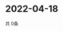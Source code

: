 # 2022-04-18
  共 0条

  <!-- BEGIN -->
  <!-- 最后更新时间Mon Apr 18 2022 17:12:55 GMT+0000 (Coordinated Universal Time) -->
  
  <!-- END -->
  
  